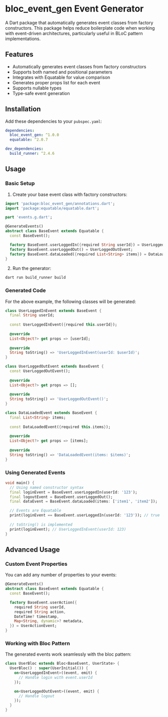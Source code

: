 # bloc_event_gen Event Generator

A Dart package that automatically generates event classes from factory constructors. This package helps reduce boilerplate code when working with event-driven architectures, particularly useful in BLoC pattern implementations.

## Features

- Automatically generates event classes from factory constructors
- Supports both named and positional parameters
- Integrates with Equatable for value comparison
- Generates proper props list for each event
- Supports nullable types
- Type-safe event generation

## Installation

Add these dependencies to your `pubspec.yaml`:

```yaml
dependencies:
  bloc_event_gen: ^1.0.0
  equatable: ^2.0.7

dev_dependencies:
  build_runner: ^2.4.6
```

## Usage

### Basic Setup

1. Create your base event class with factory constructors:

```dart
import 'package:bloc_event_gen/annotations.dart';
import 'package:equatable/equatable.dart';

part 'events.g.dart';

@GenerateEvents()
abstract class BaseEvent extends Equatable {
  const BaseEvent();

  factory BaseEvent.userLoggedIn({required String userId}) = UserLoggedInEvent;
  factory BaseEvent.userLoggedOut() = UserLoggedOutEvent;
  factory BaseEvent.dataLoaded({required List<String> items}) = DataLoadedEvent;
}
```

2. Run the generator:

```bash
dart run build_runner build
```

### Generated Code

For the above example, the following classes will be generated:

```dart
class UserLoggedInEvent extends BaseEvent {
  final String userId;
  
  const UserLoggedInEvent({required this.userId});
  
  @override
  List<Object?> get props => [userId];
  
  @override
  String toString() => 'UserLoggedInEvent(userId: $userId)';
}

class UserLoggedOutEvent extends BaseEvent {
  const UserLoggedOutEvent();
  
  @override
  List<Object?> get props => [];
  
  @override
  String toString() => 'UserLoggedOutEvent()';
}

class DataLoadedEvent extends BaseEvent {
  final List<String> items;
  
  const DataLoadedEvent({required this.items});
  
  @override
  List<Object?> get props => [items];
  
  @override
  String toString() => 'DataLoadedEvent(items: $items)';
}
```

### Using Generated Events

```dart
void main() {
  // Using named constructor syntax
  final loginEvent = BaseEvent.userLoggedIn(userId: '123');
  final logoutEvent = BaseEvent.userLoggedOut();
  final dataEvent = BaseEvent.dataLoaded(items: ['item1', 'item2']);

  // Events are Equatable
  print(loginEvent == BaseEvent.userLoggedIn(userId: '123')); // true
  
  // toString() is implemented
  print(loginEvent); // UserLoggedInEvent(userId: 123)
}
```

## Advanced Usage

### Custom Event Properties

You can add any number of properties to your events:

```dart
@GenerateEvents()
abstract class BaseEvent extends Equatable {
  const BaseEvent();

  factory BaseEvent.userAction({
    required String userId,
    required String action,
    DateTime? timestamp,
    Map<String, dynamic>? metadata,
  }) = UserActionEvent;
}
```

### Working with Bloc Pattern

The generated events work seamlessly with the bloc pattern:

```dart
class UserBloc extends Bloc<BaseEvent, UserState> {
  UserBloc() : super(UserInitial()) {
    on<UserLoggedInEvent>((event, emit) {
      // Handle login with event.userId
    });

    on<UserLoggedOutEvent>((event, emit) {
      // Handle logout
    });
  }
}
```
